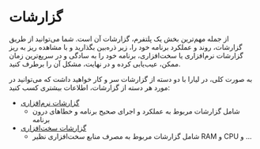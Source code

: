 # گزارشات
از جمله مهم‌ترین بخش یک پلتفرم، گزارشات آن است. شما می‌توانید از طریق گزارشات، روند و عملکرد برنامه خود را، زیر ذره‌بین بگذارید و با مشاهده ریز به ریز گزارشات نرم‌افزاری یا سخت‌افزاری، برنامه خود را به سادگی و در سریع‌ترین زمان ممکن، عیب‌یابی کرده و در نهایت، مشکل آن را برطرف کنید.

به صورت کلی، در لیارا با دو دسته از گزارشات سر و کار خواهید داشت که می‌توانید در مورد هر دسته از گزارشات، اطلاعات بیشتری کسب کنید:

- [گزارشات نرم‌افزاری](./software.md)
  - شامل گزارشات مربوط به عملکرد و اجرای صحیح برنامه و خطاهای درون برنامه 
- [گزارشات سخت‌افزاری](./hardware.md)
  - شامل گزارشات مربوط به مصرف منابع سخت‌افزاری نظیر RAM و CPU و ... 

